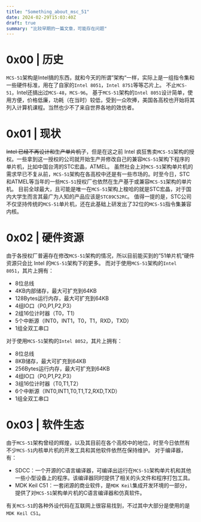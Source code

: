 ```yaml
---
title: "Something_about_msc_51"
date: 2024-02-29T15:03:40Z
draft: true
summary: "比较早期的一篇文章，可能存在问题"
---
```


# 0x00 | 历史
`MCS-51`架构是Intel搞的东西，就和今天的所谓”架构“一样，实际上是一组指令集和一些硬件标准，用在了自家的`Intel 8051`，`Intel 8751`等等芯片上。
不止`MCS-51`，Intel还搞出过`MCS-48`，`MCS-96`。
基于`MCS-51`架构的`Intel 8051`设计简单，使用方便，价格低廉，功耗（在当时）较低，受到一众吹捧，美国各高校也开始将其列入计算机课程。当然也少不了来自世界各地的效仿者。

# 0x01 | 现状
~~Intel 已经不再设计和生产单片机了~~，但是在这之前 Intel 疯狂售卖`MCS-51`架构的授权。一些拿到这一授权的公司就开始生产并修改自己的兼容`MCS-51`架构下程序的单片机，比如中国台湾的STC宏晶，ATMEL。
虽然社会上对`MCS-51`架构单片机的需求早已不复从前，`MCS-51`架构在各高校中还是有一些市场的。时至今日，STC和ATMEL等当年的一些`MCS-51`授权厂也依然在生产基于或兼容`MCS-51`架构的单片机。
目前全球最大，且可能是唯一在`MCS-51`架构上梭哈的就是STC宏晶，对于国内大学生而言其最广为人知的产品应该是`STC89C52RC`。
值得一提的是，STC公司不仅坚持传统的`MCS-51`单片机，还在此基础上研发出了32位的`MCS-51`指令集兼容内核。

# 0x02 | 硬件资源
由于各授权厂普遍存在修改`MCS-51`架构的情况，所以目前能买到的”51单片机“硬件资源只会比 Intel 的`MCS-51`架构下的更多。
而对于使用`MCS-51`架构的`Intel 8051`，其片上拥有：
+ 8位总线
+ 4KB内部储存，最大可扩充到64KB
+ 128Bytes运行内存，最大可扩充到64KB
+ 4组IO口（P0,P1,P2,P3）
+ 2组16位计时器（T0，T1）
+ 5个中断源（INT0，INT1，T0，T1，RXD，TXD）
+ 1组全双工串口

对于使用`MCS-51`架构的`Intel 8052`，其片上拥有：
+ 8位总线
+ 8KB储存，最大可扩充到64KB
+ 256Bytes运行内存，最大可扩充到64KB
+ 4组IO口（P0,P1,P2,P3）
+ 3组16位计时器（T0,T1,T2）
+ 6个中断源（INT0,INT1,T0,T1,T2,RXD,TXD）
+ 1组全双工串口

# 0x03 | 软件生态
由于`MCS-51`架构曾经的辉煌，以及其目前在各个高校中的地位，时至今日依然有不少`MCS-51`内核单片机的开发工具和其他软件依然在保持维护。
对于编译器，有：
+ SDCC：一个开源的C语言编译器，可编译出运行在`MCS-51`架构单片机和其他一些小型设备上的程序。该编译器同时提供了相关的头文件和程序打包工具。
+ MDK Keil C51：一套闭源的商业软件，是`MDK Keil`集成开发环境的一部分，提供了对`MCS-51`架构单片机的C语言编译器和仿真软件。

有关`MCS-51`的各种外设代码在互联网上很容易找到，不过其中大部分是使用的是 `MDK Keil C51`。
